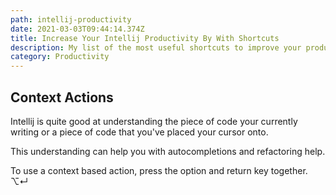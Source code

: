 ```yaml
---
path: intellij-productivity
date: 2021-03-03T09:44:14.374Z
title: Increase Your Intellij Productivity By With Shortcuts
description: My list of the most useful shortcuts to improve your productivity in Intellij
category: Productivity
---
```

## Context Actions

Intellij is quite good at understanding the piece of code your currently writing or a piece of code that you've placed your cursor onto.

This understanding can help you with autocompletions and refactoring help. 

To use a context based action, press the option and return key together. ⌥↵